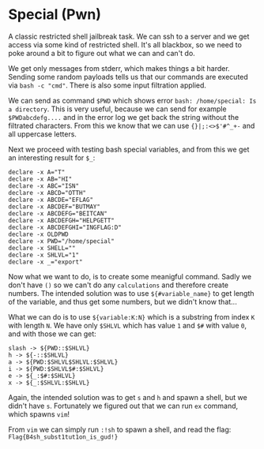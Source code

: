# Special (Pwn)

A classic restricted shell jailbreak task.
We can ssh to a server and we get access via some kind of restricted shell.
It's all blackbox, so we need to poke around a bit to figure out what we can and can't do.

We get only messages from stderr, which makes things a bit harder.
Sending some random payloads tells us that our commands are executed via `bash -c "cmd"`.
There is also some input filtration applied.

We can send as command `$PWD` which shows error `bash: /home/special: Is a directory`.
This is very useful, because we can send for example `$PWDabcdefg....` and in the error log we get back the string without the filtrated characters.
From this we know that we can use `{}|;:<>$'#^_+-` and all uppercase letters.

Next we proceed with testing bash special variables, and from this we get an interesting result for `$_`:

```
declare -x A="T"
declare -x AB="HI"
declare -x ABC="ISN"
declare -x ABCD="OTTH"
declare -x ABCDE="EFLAG"
declare -x ABCDEF="BUTMAY"
declare -x ABCDEFG="BEITCAN"
declare -x ABCDEFGH="HELPGETT"
declare -x ABCDEFGHI="INGFLAG:D"
declare -x OLDPWD
declare -x PWD="/home/special"
declare -x SHELL=""
declare -x SHLVL="1"
declare -x _="export"
```

Now what we want to do, is to create some meanigful command.
Sadly we don't have `()` so we can't do any `calculations` and therefore create numbers.
The intended solution was to use `${#variable_name}` to get length of the variable, and thus get some numbers, but we didn't know that...

What we can do is to use `${variable:K:N}` which is a substring from index `K` with length `N`.
We have only `$SHLVL` which has value `1` and `$#` with value `0`, and with those we can get:

```
slash -> ${PWD::$SHLVL}
h -> ${-::$SHLVL}
a -> ${PWD:$SHLVL$SHLVL:$SHLVL}
i -> ${PWD:$SHLVL$#:$SHLVL}
e -> ${_:$#:$SHLVL}
x -> ${_:$SHLVL:$SHLVL}
```

Again, the intended solution was to get `s` and `h` and spawn a shell, but we didn't have `s`.
Fortunately we figured out that we can run `ex` command, which spawns `vim`!

From `vim` we can simply run `:!sh` to spawn a shell, and read the flag: `Flag{B4sh_subst1tut1on_is_gud!}`
